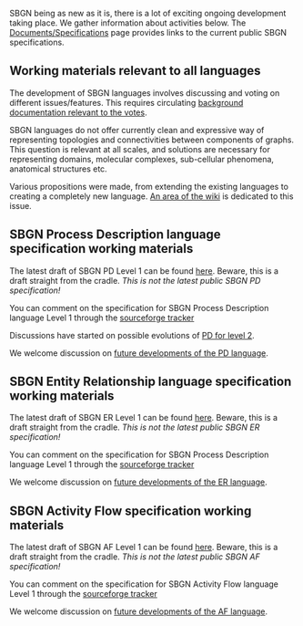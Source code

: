 SBGN being as new as it is, there is a lot of exciting ongoing development taking place. We gather information about activities below. The [Documents/Specifications](/Documents/Specifications "wikilink") page provides links to the current public SBGN specifications.

Working materials relevant to all languages
-------------------------------------------

The development of SBGN languages involves discussing and voting on different issues/features. This requires circulating [background documentation relevant to the votes](/documentation_votes "wikilink").

SBGN languages do not offer currently clean and expressive way of representing topologies and connectivities between components of graphs. This question is relevant at all scales, and solutions are necessary for representing domains, molecular complexes, sub-cellular phenomena, anatomical structures etc.

Various propositions were made, from extending the existing languages to creating a completely new language. [An area of the wiki](/topology "wikilink") is dedicated to this issue.

SBGN Process Description language specification working materials
-----------------------------------------------------------------

The latest draft of SBGN PD Level 1 can be found [here](http://sourceforge.net/p/sbgn/code/HEAD/tree/ProcessDiagram/trunk/Specification/sbgn_PD-level1.pdf). Beware, this is a draft straight from the cradle. *This is not the latest public SBGN PD specification!*

You can comment on the specification for SBGN Process Description language Level 1 through the [sourceforge tracker](http://sourceforge.net/tracker/?group_id=178553&atid=1082245)

Discussions have started on possible evolutions of [PD for level 2](/PD_development/Level_2 "wikilink").

We welcome discussion on [future developments of the PD language](/PD_development "wikilink").

SBGN Entity Relationship language specification working materials
-----------------------------------------------------------------

The latest draft of SBGN ER Level 1 can be found [here](http://sourceforge.net/p/sbgn/code/HEAD/tree/EntityRelationship/trunk/sbgn_ER-level1.pdf). Beware, this is a draft straight from the cradle. *This is not the latest public SBGN ER specification!*

You can comment on the specification for SBGN Process Description language Level 1 through the [sourceforge tracker](https://sourceforge.net/tracker/?group_id=178553&atid=1170625)

We welcome discussion on [future developments of the ER language](/ER_development "wikilink").

SBGN Activity Flow specification working materials
--------------------------------------------------

The latest draft of SBGN AF Level 1 can be found [here](http://sourceforge.net/p/sbgn/code/HEAD/tree/ActivityFlow/trunk/sbgn_AF-level1.pdf). Beware, this is a draft straight from the cradle. *This is not the latest public SBGN AF specification!*

You can comment on the specification for SBGN Activity Flow language Level 1 through the [sourceforge tracker](http://sourceforge.net/tracker/?group_id=178553&atid=1175366)

We welcome discussion on [future developments of the AF language](/AF_development "wikilink").